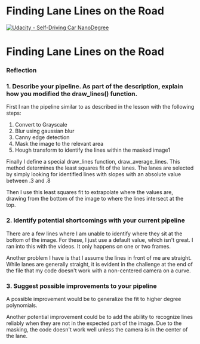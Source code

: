 # **Finding Lane Lines on the Road**
[![Udacity - Self-Driving Car NanoDegree](https://s3.amazonaws.com/udacity-sdc/github/shield-carnd.svg)](http://www.udacity.com/drive)

# **Finding Lane Lines on the Road**

### Reflection

### 1. Describe your pipeline. As part of the description, explain how you modified the draw_lines() function.

First I ran the pipeline similar to as described in the lesson with the following steps:

1. Convert to Grayscale
2. Blur using gaussian blur
3. Canny edge detection
4. Mask the image to the relevant area
5. Hough transform to identify the lines within the masked image1

Finally I define a special draw_lines function, draw_average_lines. This method determines the least squares fit of the lanes. The lanes are selected by simply looking for identified lines with slopes with an absolute value between .3 and .8

Then I use this least squares fit to extrapolate where the values are, drawing from the bottom of the image to where the lines intersect at the top.
<!--
If you'd like to include images to show how the pipeline works, here is how to include an image:

![alt text][image1] -->


### 2. Identify potential shortcomings with your current pipeline


There are a few lines where I am unable to identify where they sit at the bottom of the image. For these, I just use a default value, which isn't great. I ran into this with the videos. It only happens on one or two frames.

Another problem I have is that I assume the lines in front of me are straight. While lanes are generally straight, it is evident in the challenge at the end of the file that my code doesn't work with a non-centered camera on a curve.

### 3. Suggest possible improvements to your pipeline

A possible improvement would be to generalize the fit to higher degree polynomials.

Another potential improvement could be to add the ability to recognize lines reliably when they are not in the expected part of the image. Due to the masking, the code doesn't work well unless the camera is in the center of the lane.
